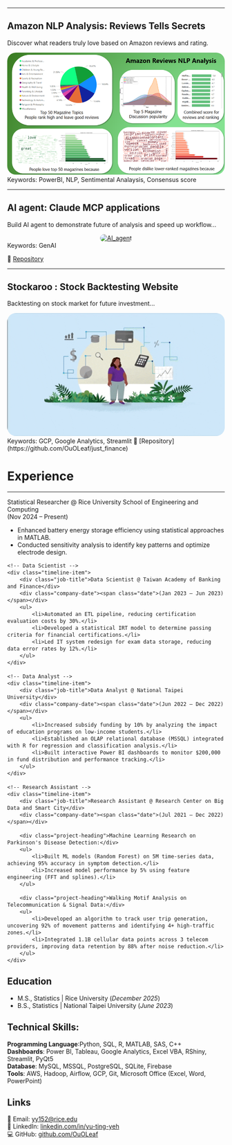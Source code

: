 <head>
    <link rel="stylesheet" type="text/css" href="style.css">
</head>


<hr>

## **Amazon NLP Analysis: Reviews Tells Secrets**
Discover what readers truly love based on Amazon reviews and rating.
<div align="center">
    <img src="amazon_reviews_NLP_analysis.png" alt="Amazon_NLP" width="600" style="border-radius: 20px; transition: transform 0.3s ease-in-out;" onmouseover="this.style.transform='scale(1.1)';" onmouseout="this.style.transform='scale(1)';">
</div>
Keywords: PowerBI, NLP, Sentimental Analaysis, Consensus score

<hr>

## **AI agent: Claude MCP applications**
Build AI agent to demonstrate future of analysis and speed up workflow...
<div align="center">
  <a href="https://github.com/OuOLeaf/claude-mcp-pipeline" target="_blank">
    <img src="AI_agent.gif" alt="AI_agent" width="600" style="border-radius: 20px; transition: transform 0.3s ease-in-out;" onmouseover="this.style.transform='scale(1.1)';" onmouseout="this.style.transform='scale(1)';">
  </a>
</div>
Keywords: GenAI 

📂 [Repository](https://github.com/OuOLeaf/claude-mcp-pipeline)

<hr>

## **Stockaroo : Stock Backtesting Website** 
Backtesting on stock market for future investment...
<div align="center">
  <a href="https://stockaroo-web.streamlit.app/" target="_blank">
    <img src="Interactive_dashboard.gif" alt="Interactive Dashboard GIF" width="600" style="border-radius: 20px; transition: transform 0.3s ease-in-out;" onmouseover="this.style.transform='scale(1.1)';" onmouseout="this.style.transform='scale(1)';">
  </a>
</div>
Keywords: GCP, Google Analytics, Streamlit  
📂 [Repository](https://github.com/OuOLeaf/just_finance)


<br>

# **Experience**  

<hr>

<div class="timeline">
    <!-- Statistical Researcher -->
    <div class="timeline-item">
        <div class="job-title">Statistical Researcher @ Rice University School of Engineering and Computing</div>
        <div class="company-date"><span class="date">(Nov 2024 – Present)</span></div>
        <ul>
            <li>Enhanced battery energy storage efficiency using statistical approaches in MATLAB.</li>
            <li>Conducted sensitivity analysis to identify key patterns and optimize electrode design.</li>
        </ul>
    </div>
    
    <!-- Data Scientist -->
    <div class="timeline-item">
        <div class="job-title">Data Scientist @ Taiwan Academy of Banking and Finance</div>
        <div class="company-date"><span class="date">(Jan 2023 – Jun 2023)</span></div>
        <ul>
            <li>Automated an ETL pipeline, reducing certification evaluation costs by 30%.</li>
            <li>Developed a statistical IRT model to determine passing criteria for financial certifications.</li>
            <li>Led IT system redesign for exam data storage, reducing data error rates by 12%.</li>
        </ul>
    </div>
    
    <!-- Data Analyst -->
    <div class="timeline-item">
        <div class="job-title">Data Analyst @ National Taipei University</div>
        <div class="company-date"><span class="date">(Jun 2022 – Dec 2022)</span></div>
        <ul>
            <li>Increased subsidy funding by 10% by analyzing the impact of education programs on low-income students.</li>
            <li>Established an OLAP relational database (MSSQL) integrated with R for regression and classification analysis.</li>
            <li>Built interactive Power BI dashboards to monitor $200,000 in fund distribution and performance tracking.</li>
        </ul>
    </div>
    
    <!-- Research Assistant -->
    <div class="timeline-item">
        <div class="job-title">Research Assistant @ Research Center on Big Data and Smart City</div>
        <div class="company-date"><span class="date">(Jul 2021 – Dec 2022)</span></div>
        
        <div class="project-heading">Machine Learning Research on Parkinson's Disease Detection:</div>
        <ul>
            <li>Built ML models (Random Forest) on 5M time-series data, achieving 95% accuracy in symptom detection.</li>
            <li>Increased model performance by 5% using feature engineering (FFT and splines).</li>
        </ul>
        
        <div class="project-heading">Walking Motif Analysis on Telecommunication & Signal Data:</div>
        <ul>
            <li>Developed an algorithm to track user trip generation, uncovering 92% of movement patterns and identifying 4+ high-traffic zones.</li>
            <li>Integrated 1.1B cellular data points across 3 telecom providers, improving data retention by 88% after noise reduction.</li>
        </ul>
    </div>
</div>


## **Education**  
- M.S., Statistics	| Rice University (_December 2025_)	 			        		
- B.S., Statistics | National Taipei University  (_June 2023_)
  
## **Technical Skills:**  
**Programming Language**:Python, SQL, R, MATLAB, SAS, C++  
**Dashboards**: Power BI, Tableau, Google Analytics, Excel VBA, RShiny, Streamlit, PyQt5  
**Database**: MySQL, MSSQL, PostgreSQL, SQLite, Firebase  
**Tools**: AWS, Hadoop, Airflow, GCP, Git, Microsoft Office (Excel, Word, PowerPoint)


## **Links**  
📧 Email: yy152@rice.edu  
🔗 LinkedIn: [linkedin.com/in/yu-ting-yeh](https://www.linkedin.com/in/yu-ting-yeh/)  
💻 GitHub: [github.com/OuOLeaf](https://github.com/OuOLeaf)  
